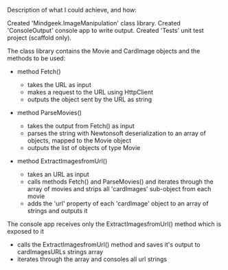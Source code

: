 Description of what I could achieve, and how:

Created 'Mindgeek.ImageManipulation' class library.
Created 'ConsoleOutput' console app to write output.
Created 'Tests' unit test project (scaffold only).

The class library contains the Movie and CardImage objects and the methods to be used:

  - method Fetch()
      - takes the URL as input
      - makes a request to the URL using HttpClient
      - outputs the object sent by the URL as string
      
  - method ParseMovies()
      - takes the output from Fetch() as input
      - parses the string with Newtonsoft deserialization to an array of objects, mapped to the Movie object
      - outputs the list of objects of type Movie
    
  - method ExtractImagesfromUrl()
      - takes an URL as input
      - calls methods Fetch() and ParseMovies() and iterates through the array of movies and strips all 'cardImages'
        sub-object from each movie
      - adds the 'url' property of each 'cardImage' object to an array of strings and outputs it
      
  
The console app receives only the ExtractImagesfromUrl() method which is exposed to it
  - calls the ExtractImagesfromUrl() method and saves it's output to cardImagesURLs strings array
  - iterates through the array and consoles all url strings

      
      
  
